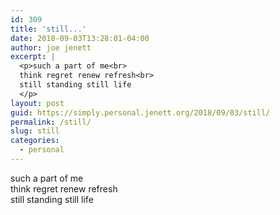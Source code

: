 ```yaml
---
id: 309
title: 'still...'
date: 2018-09-03T13:28:01-04:00
author: joe jenett
excerpt: |
  <p>such a part of me<br>
  think regret renew refresh<br>
  still standing still life
  </p>
layout: post
guid: https://simply.personal.jenett.org/2018/09/03/still/
permalink: /still/
slug: still
categories:
  - personal
---
```

such a part of me  
think regret renew refresh  
still standing still life